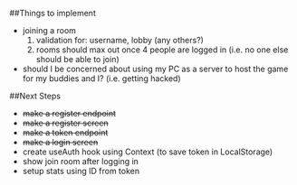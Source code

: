 ##Things to implement

- joining a room
	1. validation for: username, lobby (any others?)
	2. rooms should max out once 4 people are logged in (i.e. no one else should be able to join)
- should I be concerned about using my PC as a server to host the game for my buddies and I? (i.e. getting hacked) 

##Next Steps
- ~~make a register endpoint~~
- ~~make a register screen~~
- ~~make a token endpoint~~
- ~~make a login screen~~
- create useAuth hook using Context (to save token in LocalStorage)
- show join room after logging in
- setup stats using ID from token